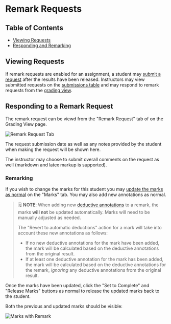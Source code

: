 # Remark Requests

## Table of Contents

- [Viewing Requests](#viewing-requests)
- [Responding and Remarking](#responding-and-remarking)

## Viewing Requests

If remark requests are enabled for an assignment, a student may [submit a request](Student-Guide.md) after the results have been released. Instructors may view submitted requests on the [submissions table](Instructor-Guide--Assignments--Marking--Set-Up.md#marking-state) and may respond to remark requests from the [grading view](Instructor-Guide--Assignments--Marking--Grading-View.md).

## Responding to a Remark Request

The remark request can be viewd from the "Remark Request" tab of on the Grading View page.

![Remark Request Tab](images/grade-view-remark-request-comments.png)

The request submission date as well as any notes provided by the student when making the request will be shown here.

The instructor may choose to submit overall comments on the request as well (markdown and latex markup is supported).

### Remarking

If you wish to change the marks for this student you may [update the marks as normal](Instructor-Guide--Assignments--Marking--Grading-View.md#marks) on the "Marks" tab. You may also add new annotations as normal.

> 🗒️ **NOTE**: When adding new [deductive annotations](Instructor-Guide--Assignments--Deductive-Annotations.md) to a remark, the marks **will not** be updated automatically. Marks will need to be manually adjusted as needed.
>
> The "Revert to automatic deductions" action for a mark will take into account these new annotations as follows:
>
> - If no new deductive annotations for the mark have been added, the mark will be calculated based on the deductive annotations from the original result.
> - If at least one deductive annotation for the mark has been added, the mark will be calculated based on the deductive annotations for the remark, *ignoring* any deductive annotations from the original result.

Once the marks have been updated, click the "Set to Complete" and "Release Marks" buttons as normal to release the updated marks back to the student.

Both the previous and updated marks should be visible:

![Marks with Remark](images/grade-view-marks-with-remark.png)
